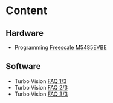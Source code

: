 # Content

## Hardware

  * Programming [Freescale M5485EVBE](M5485EVBE/readme.md)

## Software

  * Turbo Vision [FAQ 1/3](TV/faq1.md)
  * Turbo Vision [FAQ 2/3](TV/faq2.md)
  * Turbo Vision [FAQ 3/3](TV/faq3.md)
